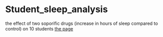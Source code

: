 # Student_sleep_analysis
 the effect of two soporific drugs (increase in hours of sleep compared to control) on 10 students
[the page](https://fatimahalamer.github.io/Student_sleep_analysis/analysis/student-sleep-analysis.html./page.html./student-sleep-analysis.html)

